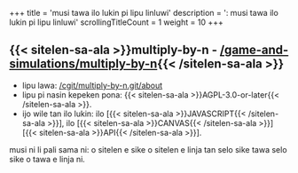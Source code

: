 +++
title               = 'musi tawa ilo lukin pi lipu linluwi'
description         = ': musi tawa ilo lukin pi lipu linluwi'
scrollingTitleCount = 1
weight              = 10
+++

## {{< sitelen-sa-ala >}}multiply-by-n - [/game-and-simulations/multiply-by-n](/game-and-simulations/multiply-by-n/){{< /sitelen-sa-ala >}}

- lipu lawa: [/cgit/multiply-by-n.git/about](/cgit/multiply-by-n.git/about)
- lipu pi nasin kepeken pona: {{< sitelen-sa-ala >}}AGPL-3.0-or-later{{< /sitelen-sa-ala >}}.
- ijo wile tan ilo lukin: ilo [{{< sitelen-sa-ala >}}JAVASCRIPT{{< /sitelen-sa-ala >}}], ilo [{{< sitelen-sa-ala >}}CANVAS{{< /sitelen-sa-ala >}}] [{{< sitelen-sa-ala >}}API{{< /sitelen-sa-ala >}}].

musi ni li pali sama ni: o sitelen e sike o sitelen e linja tan selo sike tawa
selo sike o tawa e linja ni.
